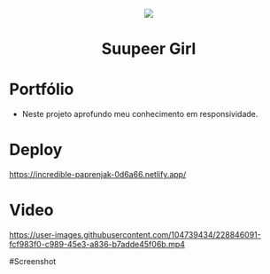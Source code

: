  <p align="center">
  <img src="https://user-images.githubusercontent.com/104739434/228394762-4d8edfea-7300-4348-ac59-1386ac6f66f8.png"/>
</p>
<h1 align="center"> Suupeer Girl </h1>

# Portfólio
- Neste projeto aprofundo meu conhecimento em responsividade.


# Deploy
https://incredible-paprenjak-0d6a66.netlify.app/


# Video
https://user-images.githubusercontent.com/104739434/228846091-fcf983f0-c989-45e3-a836-b7adde45f06b.mp4


#Screenshot



